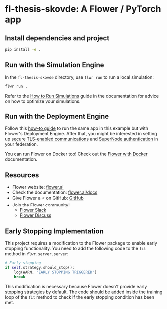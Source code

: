 # fl-thesis-skovde: A Flower / PyTorch app

## Install dependencies and project

```bash
pip install -e .
```

## Run with the Simulation Engine

In the `fl-thesis-skovde` directory, use `flwr run` to run a local simulation:

```bash
flwr run .
```

Refer to the [How to Run Simulations](https://flower.ai/docs/framework/how-to-run-simulations.html) guide in the documentation for advice on how to optimize your simulations.

## Run with the Deployment Engine

Follow this [how-to guide](https://flower.ai/docs/framework/how-to-run-flower-with-deployment-engine.html) to run the same app in this example but with Flower's Deployment Engine. After that, you might be interested in setting up [secure TLS-enabled communications](https://flower.ai/docs/framework/how-to-enable-tls-connections.html) and [SuperNode authentication](https://flower.ai/docs/framework/how-to-authenticate-supernodes.html) in your federation.

You can run Flower on Docker too! Check out the [Flower with Docker](https://flower.ai/docs/framework/docker/index.html) documentation.

## Resources

- Flower website: [flower.ai](https://flower.ai/)
- Check the documentation: [flower.ai/docs](https://flower.ai/docs/)
- Give Flower a ⭐️ on GitHub: [GitHub](https://github.com/adap/flower)
- Join the Flower community!
  - [Flower Slack](https://flower.ai/join-slack/)
  - [Flower Discuss](https://discuss.flower.ai/)

## Early Stopping Implementation

This project requires a modification to the Flower package to enable early stopping functionality. You need to add the following code to the `fit` method in `flwr.server.server`:

```python
# Early stopping
if self.strategy.should_stop():
    log(WARN, "EARLY STOPPING TRIGGERED")
    break
```

This modification is necessary because Flower doesn't provide early stopping strategies by default. The code should be added inside the training loop of the `fit` method to check if the early stopping condition has been met.
